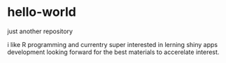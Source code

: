 # hello-world
just another repository

i like R programming and currentry super interested in lerning shiny apps development
looking forward for the best materials to accerelate interest.
